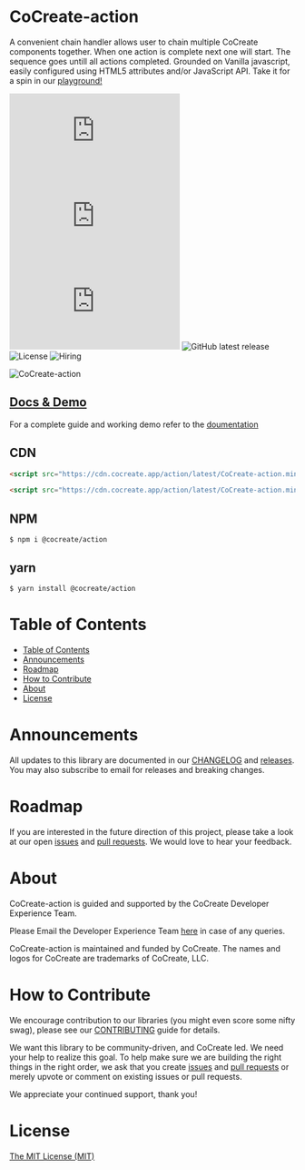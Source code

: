 # CoCreate-action

A convenient chain handler allows user to chain multiple CoCreate components together. When one action is complete next one will start. The sequence goes untill all actions completed. Grounded on Vanilla javascript, easily configured using HTML5 attributes and/or JavaScript API. Take it for a spin in our [playground!](https://cocreate.app/docs/action)

![minified](https://img.badgesize.io/https://cdn.cocreate.app/action/latest/CoCreate-action.min.js?style=flat-square&label=minified&color=orange)
![gzip](https://img.badgesize.io/https://cdn.cocreate.app/action/latest/CoCreate-action.min.js?compression=gzip&style=flat-square&label=gzip&color=yellow)
![brotli](https://img.badgesize.io/https://cdn.cocreate.app/action/latest/CoCreate-action.min.js?compression=brotli&style=flat-square&label=brotli)
![GitHub latest release](https://img.shields.io/github/v/release/CoCreate-app/CoCreate-action?style=flat-square)
![License](https://img.shields.io/github/license/CoCreate-app/CoCreate-action?style=flat-square)
![Hiring](https://img.shields.io/static/v1?style=flat-square&label=&message=Hiring&color=blueviolet)

![CoCreate-action](https://cdn.cocreate.app/docs/CoCreate-action.gif)

## [Docs & Demo](https://cocreate.app/docs/action)

For a complete guide and working demo refer to the [doumentation](https://cocreate.app/docs/action)

## CDN

```html
<script src="https://cdn.cocreate.app/action/latest/CoCreate-action.min.js"></script>
```

```html
<script src="https://cdn.cocreate.app/action/latest/CoCreate-action.min.css"></script>
```

## NPM

```shell
$ npm i @cocreate/action
```

## yarn

```shell
$ yarn install @cocreate/action
```

# Table of Contents

- [Table of Contents](#table-of-contents)
- [Announcements](#announcements)
- [Roadmap](#roadmap)
- [How to Contribute](#how-to-contribute)
- [About](#about)
- [License](#license)

<a name="announcements"></a>

# Announcements

All updates to this library are documented in our [CHANGELOG](https://github.com/CoCreate-app/CoCreate-action/blob/master/CHANGELOG.md) and [releases](https://github.com/CoCreate-app/CoCreate-action/releases). You may also subscribe to email for releases and breaking changes.

<a name="roadmap"></a>

# Roadmap

If you are interested in the future direction of this project, please take a look at our open [issues](https://github.com/CoCreate-app/CoCreate-action/issues) and [pull requests](https://github.com/CoCreate-app/CoCreate-action/pulls). We would love to hear your feedback.

<a name="about"></a>

# About

CoCreate-action is guided and supported by the CoCreate Developer Experience Team.

Please Email the Developer Experience Team [here](mailto:develop@cocreate.app) in case of any queries.

CoCreate-action is maintained and funded by CoCreate. The names and logos for CoCreate are trademarks of CoCreate, LLC.

<a name="contribute"></a>

# How to Contribute

We encourage contribution to our libraries (you might even score some nifty swag), please see our [CONTRIBUTING](https://github.com/CoCreate-app/CoCreate-action/blob/master/CONTRIBUTING.md) guide for details.

We want this library to be community-driven, and CoCreate led. We need your help to realize this goal. To help make sure we are building the right things in the right order, we ask that you create [issues](https://github.com/CoCreate-app/CoCreate-action/issues) and [pull requests](https://github.com/CoCreate-app/CoCreate-action/pulls) or merely upvote or comment on existing issues or pull requests.

We appreciate your continued support, thank you!


<a name="license"></a>
# License

[The MIT License (MIT)](https://github.com/CoCreate-app/CoCreate-action/blob/master/LICENSE)

